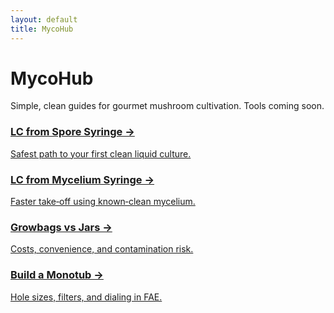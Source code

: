 ```yaml
---
layout: default
title: MycoHub
---
```


# MycoHub
Simple, clean guides for gourmet mushroom cultivation. Tools coming soon.

<div class="cards">
  <a class="card" href="/articles/lc-from-spore-syringe.html">
    <h3>LC from Spore Syringe →</h3>
    <p>Safest path to your first clean liquid culture.</p>
  </a>
  <a class="card" href="/articles/lc-from-mycelium-syringe.html">
    <h3>LC from Mycelium Syringe →</h3>
    <p>Faster take‑off using known‑clean mycelium.</p>
  </a>
  <a class="card" href="/articles/growbags-vs-jars.html">
    <h3>Growbags vs Jars →</h3>
    <p>Costs, convenience, and contamination risk.</p>
  </a>
  <a class="card" href="/articles/build-a-monotub.html">
    <h3>Build a Monotub →</h3>
    <p>Hole sizes, filters, and dialing in FAE.</p>
  </a>
</div>
